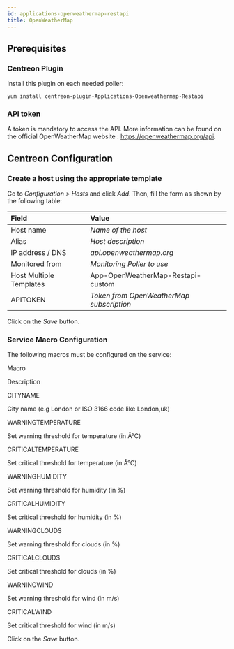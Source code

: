 ```yaml
---
id: applications-openweathermap-restapi
title: OpenWeatherMap
---
```


## Prerequisites

### Centreon Plugin

Install this plugin on each needed poller:

``` shell
yum install centreon-plugin-Applications-Openweathermap-Restapi
```

### API token

A token is mandatory to access the API. More information can be found on the
official OpenWeatherMap website : <https://openweathermap.org/api>.

## Centreon Configuration

### Create a host using the appropriate template

Go to *Configuration \> Hosts* and click *Add*. Then, fill the form as shown by
the following table:

| Field                   | Value                                    |
| :---------------------- | :--------------------------------------- |
| Host name               | *Name of the host*                       |
| Alias                   | *Host description*                       |
| IP address / DNS        | *api.openweathermap.org*                 |
| Monitored from          | *Monitoring Poller to use*               |
| Host Multiple Templates | App-OpenWeatherMap-Restapi-custom        |
| APITOKEN                | *Token from OpenWeatherMap subscription* |

Click on the *Save* button.

### Service Macro Configuration

The following macros must be configured on the service:

Macro

Description

CITYNAME

City name (e.g London or ISO 3166 code like London,uk)

WARNINGTEMPERATURE

Set warning threshold for temperature (in Â°C)

CRITICALTEMPERATURE

Set critical threshold for temperature (in Â°C)

WARNINGHUMIDITY

Set warning threshold for humidity (in %)

CRITICALHUMIDITY

Set critical threshold for humidity (in %)

WARNINGCLOUDS

Set warning threshold for clouds (in %)

CRITICALCLOUDS

Set critical threshold for clouds (in %)

WARNINGWIND

Set warning threshold for wind (in m/s)

CRITICALWIND

Set critical threshold for wind (in m/s)

Click on the *Save* button.
